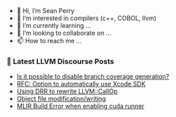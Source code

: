 - 👋 Hi, I’m Sean Perry
- 👀 I’m interested in compilers (c++, COBOL, llvm)
- 🌱 I’m currently learning ...
- 💞️ I’m looking to collaborate on ...
- 📫 How to reach me ...

<!---
s66perry/s66perry is a ✨ special ✨ repository because its `README.md` (this file) appears on your GitHub profile.
You can click the Preview link to take a look at your changes.
--->
### 📕 Latest LLVM Discourse Posts

<!-- DISCOURSE-LLVM:START -->
- [Is it possible to disable branch coverage generation?](https://discourse.llvm.org/t/is-it-possible-to-disable-branch-coverage-generation/62342#post_9)
- [RFC: Option to automatically use Xcode SDK](https://discourse.llvm.org/t/rfc-option-to-automatically-use-xcode-sdk/65978#post_1)
- [Using DRR to rewrite LLVM::CallOp](https://discourse.llvm.org/t/using-drr-to-rewrite-llvm-callop/65975#post_3)
- [Object file modification/writing](https://discourse.llvm.org/t/object-file-modification-writing/65954#post_10)
- [MLIR Build Error when enabling cuda runner](https://discourse.llvm.org/t/mlir-build-error-when-enabling-cuda-runner/65880#post_6)
<!-- DISCOURSE-LLVM:END -->
